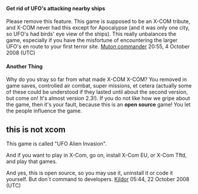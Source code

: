 #### Get rid of UFO's attacking nearby ships

Please remove this feature. This game is supposed to be an X-COM
tribute, and X-COM never had this except for Apocalypse (and it was only
one city, so UFO's had birds' eye view of the ships). This really
unbalances the game, especially if you have the misfortune of
encountering the larger UFO's en route to your first terror site. [Muton
commander](User:Muton_commander "wikilink") 20:55, 4 October 2008 (UTC)

#### Another Thing

Why do you stray so far from what made X-COM X-COM? You removed in game
saves, controlled air combat, super missions, et cetera (actually some
of these could be understood if they lasted until about the second
version, but come on! It's almost version 2.3!). If you do not like how
we gripe about the game, then it's your fault, because this is an **open
source** game! You let the people influence the game.

## this is not xcom

This game is called "UFO Alien Invasion".

And if you want to play in X-Com, go on, install X-Com EU, or X-Com
Tftd, and play that games.

And yes, this is open source, so you may use it, uninstall it or code it
yourself. But don\`t command to developers.
[Kildor](User:Kildor "wikilink") 05:44, 22 October 2008 (UTC)